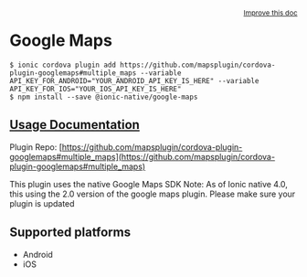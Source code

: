 <a style="float:right;font-size:12px;" href="http://github.com/ionic-team/ionic-native/edit/master/src/@ionic-native/plugins/google-maps/index.ts#L498">
  Improve this doc
</a>

# Google Maps

```
$ ionic cordova plugin add https://github.com/mapsplugin/cordova-plugin-googlemaps#multiple_maps --variable API_KEY_FOR_ANDROID="YOUR_ANDROID_API_KEY_IS_HERE" --variable API_KEY_FOR_IOS="YOUR_IOS_API_KEY_IS_HERE"
$ npm install --save @ionic-native/google-maps
```

## [Usage Documentation](https://ionicframework.com/docs/native/google-maps/)

Plugin Repo: [https://github.com/mapsplugin/cordova-plugin-googlemaps#multiple_maps](https://github.com/mapsplugin/cordova-plugin-googlemaps#multiple_maps)

This plugin uses the native Google Maps SDK
Note: As of Ionic native 4.0, this using the 2.0 version of the google maps plugin. Please make sure your plugin is updated

## Supported platforms
- Android
- iOS



